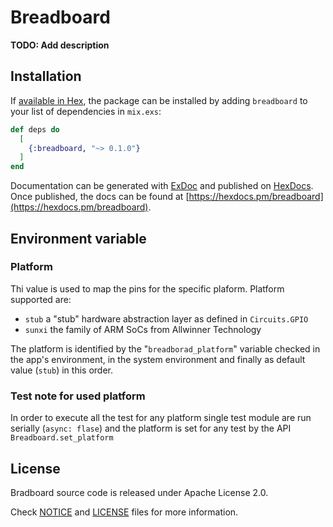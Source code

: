 # Breadboard

**TODO: Add description**

## Installation

If [available in Hex](https://hex.pm/docs/publish), the package can be installed
by adding `breadboard` to your list of dependencies in `mix.exs`:

```elixir
def deps do
  [
    {:breadboard, "~> 0.1.0"}
  ]
end
```

Documentation can be generated with [ExDoc](https://github.com/elixir-lang/ex_doc)
and published on [HexDocs](https://hexdocs.pm). Once published, the docs can
be found at [https://hexdocs.pm/breadboard](https://hexdocs.pm/breadboard).

## Environment variable
### Platform
Thi value is used to map the pins for the specific plaform.
Platform supported are:

* `stub` a "stub" hardware abstraction layer as defined in `Circuits.GPIO`
* `sunxi` the family of ARM SoCs from Allwinner Technology

The platform is identified by the "`breadborad_platform`" variable checked in the app's environment, in the system environment and finally as default value (`stub`) in this order.

### Test note for used platform
In order to execute all the test for any platform single test module are run serially (`async: flase`) and the platform is set for any test by the API `Breadboard.set_platform`


## License

Bradboard source code is released under Apache License 2.0.

Check [NOTICE](NOTICE) and [LICENSE](LICENSE) files for more information.
